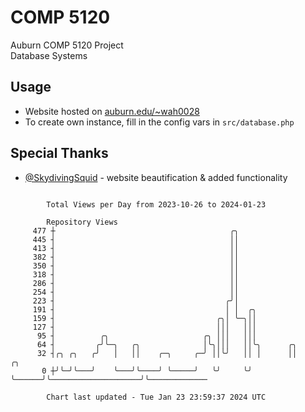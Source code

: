 # COMP 5120
Auburn COMP 5120 Project  
Database Systems

## Usage
- Website hosted on [auburn.edu/~wah0028](https://webhome.auburn.edu/~wah0028/)
- To create own instance, fill in the config vars in `src/database.php`

## Special Thanks
- [@SkydivingSquid](https://github.com/SkydivingSquid) - website beautification & added functionality

```

        Total Views per Day from 2023-10-26 to 2024-01-23

        Repository Views
     477 ┼                                       ╭╮
     445 ┤                                       ││
     413 ┤                                       ││
     382 ┤                                       ││
     350 ┤                                       ││
     318 ┤                                       ││
     286 ┤                                       ││
     254 ┤                                       ││
     223 ┤                                      ╭╯│
     191 ┤                                      │ │  ╭╮
     159 ┤                                    ╭╮│ ╰─╮││
     127 ┤                                    │││   │││
      95 ┤          ╭╮                     ╭╮ │││   │││
      64 ┤         ╭╯╰─╮   ╭╮              │╰╮│││   ││╰╮      ╭╮
      32 ┤╭╮ ╭╮   ╭╯   │   ││    ╭─╮     ╭─╯ ││╰╯   ││ │      ││                    ╭╮
       0 ┼╯╰─╯╰───╯    ╰───╯╰────╯ ╰─────╯   ╰╯     ╰╯ ╰──────╯╰────────────────────╯╰─────────────

        Chart last updated - Tue Jan 23 23:59:37 2024 UTC
        
```
